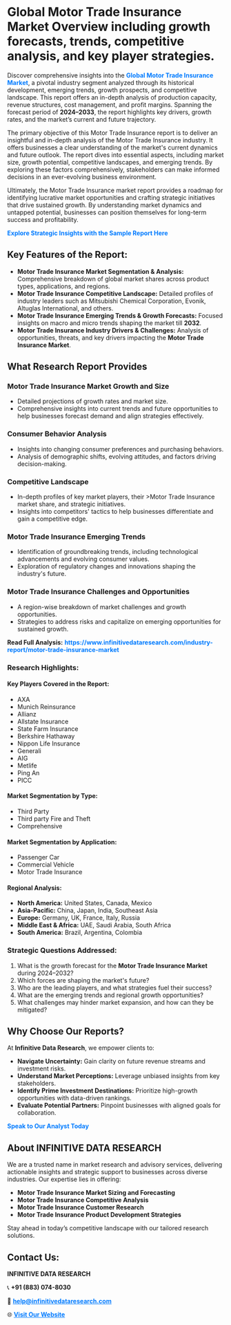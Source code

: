 <h1>Global Motor Trade Insurance Market Overview including growth forecasts, trends, competitive analysis, and key player strategies.</h1>
<p>
Discover comprehensive insights into the 
<a href="https://www.infinitivedataresearch.com/industry-report/motor-trade-insurance-market" rel="dofollow" style="color: #007BFF; text-decoration: none;"><strong>Global Motor Trade Insurance Market</strong></a>, a pivotal industry segment analyzed through its historical development, emerging trends, growth prospects, and competitive landscape. This report offers an in-depth analysis of production capacity, revenue structures, cost management, and profit margins. Spanning the forecast period of <strong>2024–2033</strong>, the report highlights key drivers, growth rates, and the market’s current and future trajectory.
</p>
<p>
The primary objective of this Motor Trade Insurance report is to deliver an insightful and in-depth analysis of the Motor Trade Insurance industry. It offers businesses a clear understanding of the market's current dynamics and future outlook. The report dives into essential aspects, including market size, growth potential, competitive landscapes, and emerging trends. By exploring these factors comprehensively, stakeholders can make informed decisions in an ever-evolving business environment.
</p>
<p>
Ultimately, the Motor Trade Insurance market report provides a roadmap for identifying lucrative market opportunities and crafting strategic initiatives that drive sustained growth. By understanding market dynamics and untapped potential, businesses can position themselves for long-term success and profitability.
</p>
<p>
<a href="https://www.infinitivedataresearch.com/request-sample/reportId=103437" style="color: #007BFF; text-decoration: none;"><strong>Explore Strategic Insights with the Sample Report Here</strong></a>
</p>

<h2>Key Features of the Report:</h2>
<ul>
<li><strong>Motor Trade Insurance Market Segmentation & Analysis:</strong> Comprehensive breakdown of global market shares across product types, applications, and regions.</li>
<li><strong>Motor Trade Insurance Competitive Landscape:</strong> Detailed profiles of industry leaders such as Mitsubishi Chemical Corporation, Evonik, Altuglas International, and others.</li>
<li><strong>Motor Trade Insurance Emerging Trends & Growth Forecasts:</strong> Focused insights on macro and micro trends shaping the market till <strong>2032</strong>.</li>
<li><strong>Motor Trade Insurance Industry Drivers & Challenges:</strong> Analysis of opportunities, threats, and key drivers impacting the <strong>Motor Trade Insurance Market</strong>.</li>
</ul>

<h2>What Research Report Provides</h2>
<h3>Motor Trade Insurance Market Growth and Size</h3>
<ul>
<li>Detailed projections of growth rates and market size.</li>
<li>Comprehensive insights into current trends and future opportunities to help businesses forecast demand and align strategies effectively.</li>
</ul>

<h3>Consumer Behavior Analysis</h3>
<ul>
<li>Insights into changing consumer preferences and purchasing behaviors.</li>
<li>Analysis of demographic shifts, evolving attitudes, and factors driving decision-making.</li>
</ul>

<h3>Competitive Landscape</h3>
<ul>
<li>In-depth profiles of key market players, their >Motor Trade Insurance market share, and strategic initiatives.</li>
<li>Insights into competitors' tactics to help businesses differentiate and gain a competitive edge.</li>
</ul>

<h3>Motor Trade Insurance Emerging Trends</h3>
<ul>
<li>Identification of groundbreaking trends, including technological advancements and evolving consumer values.</li>
<li>Exploration of regulatory changes and innovations shaping the industry's future.</li>
</ul>

<h3>Motor Trade Insurance Challenges and Opportunities</h3>
<ul>
<li>A region-wise breakdown of market challenges and growth opportunities.</li>
<li>Strategies to address risks and capitalize on emerging opportunities for sustained growth.</li>
</ul>
<p><strong>Read Full Analysis:</strong> <a href="https://www.infinitivedataresearch.com/industry-report/motor-trade-insurance-market" rel="dofollow" style="color: #007BFF; text-decoration: none;"><strong>https://www.infinitivedataresearch.com/industry-report/motor-trade-insurance-market</strong></a></p>
<h3>Research Highlights:</h3>
<h4>Key Players Covered in the Report:</h4>
<ul><li>AXA</li><li>Munich Reinsurance</li><li>Allianz</li><li>Allstate Insurance</li><li>State Farm Insurance</li><li>Berkshire Hathaway</li><li>Nippon Life Insurance</li><li>Generali</li><li>AIG</li><li>Metlife</li><li>Ping An</li><li>PICC</li></ul>
<h4>Market Segmentation by Type:</h4>
<ul><li>Third Party</li><li>Third party Fire and Theft</li><li>Comprehensive</li></ul>
<h4>Market Segmentation by Application:</h4>
<ul><li>Passenger Car</li><li>Commercial Vehicle</li><li>Motor Trade Insurance</li></ul>

<h4>Regional Analysis:</h4>
<ul>
<li><strong>North America:</strong> United States, Canada, Mexico</li>
<li><strong>Asia-Pacific:</strong> China, Japan, India, Southeast Asia</li>
<li><strong>Europe:</strong> Germany, UK, France, Italy, Russia</li>
<li><strong>Middle East & Africa:</strong> UAE, Saudi Arabia, South Africa</li>
<li><strong>South America:</strong> Brazil, Argentina, Colombia</li>
</ul>

<h3>Strategic Questions Addressed:</h3>
<ol>
<li>What is the growth forecast for the <strong>Motor Trade Insurance Market</strong> during 2024–2032?</li>
<li>Which forces are shaping the market's future?</li>
<li>Who are the leading players, and what strategies fuel their success?</li>
<li>What are the emerging trends and regional growth opportunities?</li>
<li>What challenges may hinder market expansion, and how can they be mitigated?</li>
</ol>

<h2>Why Choose Our Reports?</h2>
<p>At <strong>Infinitive Data Research</strong>, we empower clients to:</p>
<ul>
<li><strong>Navigate Uncertainty:</strong> Gain clarity on future revenue streams and investment risks.</li>
<li><strong>Understand Market Perceptions:</strong> Leverage unbiased insights from key stakeholders.</li>
<li><strong>Identify Prime Investment Destinations:</strong> Prioritize high-growth opportunities with data-driven rankings.</li>
<li><strong>Evaluate Potential Partners:</strong> Pinpoint businesses with aligned goals for collaboration.</li>
</ul>
<p><a href="https://www.infinitivedataresearch.com/industry-report/motor-trade-insurance-market" rel="dofollow" style="color: #007BFF; text-decoration: none;"><strong>Speak to Our Analyst Today</strong></a></p>

<h2>About INFINITIVE DATA RESEARCH</h2>
<p>We are a trusted name in market research and advisory services, delivering actionable insights and strategic support to businesses across diverse industries. Our expertise lies in offering:</p>
<ul>
<li><strong>Motor Trade Insurance Market Sizing and Forecasting</strong></li>
<li><strong>Motor Trade Insurance Competitive Analysis</strong></li>
<li><strong>Motor Trade Insurance Customer Research</strong></li>
<li><strong>Motor Trade Insurance Product Development Strategies</strong></li>
</ul>
<p>Stay ahead in today’s competitive landscape with our tailored research solutions.</p>

<h2>Contact Us:</h2>
<p><strong>INFINITIVE DATA RESEARCH</strong></p>
<p>📞 <strong>+91 (883) 074-8030</strong></p>
<p>📧 <strong><a href="mailto:help@infinitivedataresearch.com" style="color: #007BFF;">help@infinitivedataresearch.com</a></strong></p>
<p>🌐 <strong><a href="https://www.infinitivedataresearch.com" rel="dofollow" style="color: #007BFF;">Visit Our Website</a></strong></p>